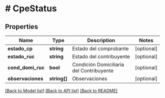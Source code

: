 # # CpeStatus

## Properties

Name | Type | Description | Notes
------------ | ------------- | ------------- | -------------
**estado_cp** | **string** | Estado del comprobante | [optional] 
**estado_ruc** | **string** | Estado del contribuyente | [optional] 
**cond_domi_ruc** | **bool** | Condición Domiciliaria del Contribuyente | [optional] 
**observaciones** | **string[]** | Observaciones | [optional] 

[[Back to Model list]](../../README.md#documentation-for-models) [[Back to API list]](../../README.md#documentation-for-api-endpoints) [[Back to README]](../../README.md)


